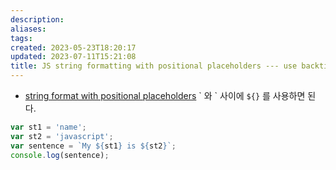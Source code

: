 ```yaml
---
description:
aliases: 
tags: 
created: 2023-05-23T18:20:17
updated: 2023-07-11T15:21:08
title: JS string formatting with positional placeholders --- use backticks
---
```

- [string format with positional placeholders](https://stackoverflow.com/questions/43905269/string-format-with-positioned-placeholders-or-equivalent) \` 와 \` 사이에 `${}` 를 사용하면 된다.
```javascript
var st1 = 'name';
var st2 = 'javascript';
var sentence = `My ${st1} is ${st2}`;
console.log(sentence);
```
